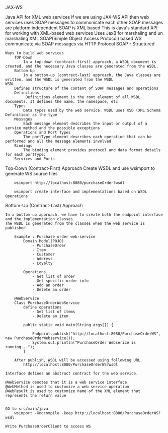 
JAX-WS

  Java API for XML web services
	If we are using JAX-WS API then web services uses SOAP messages to communicate each other
	SOAP messages are platform independent
	SOAP is XML based
	This is Java's standard API for working with XML-based web services
	Uses JaxB for marshaling and un marshaling XML
	SOAP(Simple Object Access Protocol) based
	WS communicate via SOAP messages via HTTP Protocol
	SOAP - Structured
	
	Ways to build web services
		TOP-Down
			In a top-down (contract-first) approach, a WSDL document is created, and the necessary Java classes are generated from the WSDL. 
		Bottom-Up
			In a bottom-up (contract-last) approach, the Java classes are written, and the WSDL is generated from the WSDL
	WSDL
		Defines structure of the content of SOAP messages and operations
		Definitions
			 Definitions element is the root element of all WSDL documents. It defines the name, the namespace, etc
		Types
			Data types used by the web service. WSDL uses XSD (XML Schema Definition) as the type
		Messages
			Each message element describes the input or output of a service method and the possible exceptions
		Operations and Port Types
			The portType element describes each operation that can be performed and all the message elements involved
		Bindings
			The binding element provides protocol and data format details for each portType:
		Services and Ports
		
Top-Down (Contract-First) Approach
		Create WSDL and use wsimport to generate WS source files
		
		wsimport http://localhost:8080/purchaseOrder?wsdl
		
		wsimport create interface and implementations based on WSDL Operations
		
Bottom-Up (Contract-Last) Approach
		
	In a bottom-up approach, we have to create both the endpoint interface and the implementation classes. 
	The WSDL is generated from the classes when the web service is published
	
		Example : Purchase order web-service
			Domain Model(POJO)
				- PurchaseOrder
				- Item
				- Customer 
				- Address
				- Loyalty
			
			Operations
				- Get list of order
				- Get specific order info
				- Add an order
				- Delete an order
				
		@WebService
		Class PurchaseOrderWebService
			define operations 
				- Get list of items
				- Delete an item
				
			public static void main(String args[]) {

				Endpoint.publish("http://localhost:8080/PurchaseOrderWS", new PurchaseOrderWebservice());
				System.out.println("PurchaseOrder Webserice is running...");
			}
			
		After publish, WSDL will be accessed using following URL
			http://localhost:8080/PurchaseOrderWS?wsdl
			
	Interface defines an abstract contract for the web service.	
		
	@WebService denotes that it is a web service interface
	@WebMethod is used to customize a web service operation
	@WebResult is used to customize name of the XML element that represents the return value
	
	
	GO to src/main/java
		wsimport -Xnocompile -keep http://localhost:8080/PurchaseOrderWS?wsdl

	Write PurchaseOrderClient to access WS
			
			
